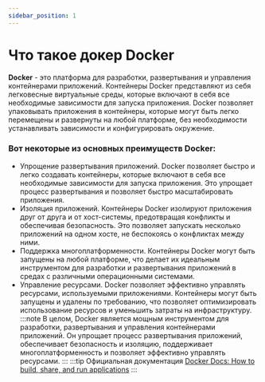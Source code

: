 ```yaml
---
sidebar_position: 1
---
```


# Что такое докер Docker

**Docker** - это платформа для разработки, развертывания и управления контейнерами приложений. Контейнеры Docker представляют из себя легковесные виртуальные среды, которые включают в себя все необходимые зависимости для запуска приложения. Docker позволяет упаковывать приложения в контейнеры, которые могут быть легко перемещены и развернуты на любой платформе, без необходимости устанавливать зависимости и конфигурировать окружение.

### Вот некоторые из основных преимуществ Docker:

- Упрощение развертывания приложений. Docker позволяет быстро и легко создавать контейнеры, которые включают в себя все необходимые зависимости для запуска приложения. Это упрощает процесс развертывания и позволяет быстро масштабировать приложения.
- Изоляция приложений. Контейнеры Docker изолируют приложения друг от друга и от хост-системы, предотвращая конфликты и обеспечивая безопасность. Это позволяет запускать несколько приложений на одном хосте, не беспокоясь о конфликтах между ними.
- Поддержка многоплатформенности. Контейнеры Docker могут быть запущены на любой платформе, что делает их идеальным инструментом для разработки и развертывания приложений в средах с различными операционными системами.
- Управление ресурсами. Docker позволяет эффективно управлять ресурсами, используемыми приложениями. Контейнеры могут быть запущены и удалены по требованию, что позволяет оптимизировать использование ресурсов и уменьшить затраты на инфраструктуру.
:::note
В целом, Docker является мощным инструментом для разработки, развертывания и управления контейнерами приложений. Он упрощает процесс развертывания приложений, обеспечивает безопасность и изоляцию, поддерживает многоплатформенность и позволяет эффективно управлять ресурсами.
:::
:::tip Официальная документация
[Docker Docs: How to build, share, and run applications](https://docs.docker.com/)
:::